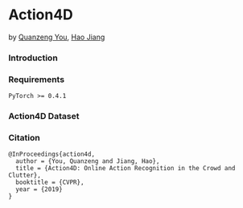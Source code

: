 # Action4D

by [Quanzeng You](http://cs.rochester.edu/u/qyou/), [Hao Jiang](hao-jiang.net)

### Introduction

### Requirements
```
PyTorch >= 0.4.1
```
### Action4D Dataset

### Citation

    @InProceedings{action4d,
      author = {You, Quanzeng and Jiang, Hao},
      title = {Action4D: Online Action Recognition in the Crowd and Clutter},
      booktitle = {CVPR},
      year = {2019}
    }
